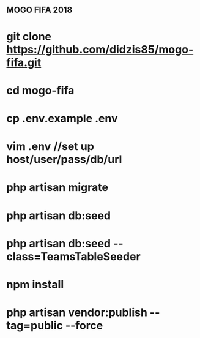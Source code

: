 ## MOGO FIFA 2018

# git clone https://github.com/didzis85/mogo-fifa.git
# cd mogo-fifa
# cp .env.example .env

# vim .env //set up host/user/pass/db/url


# php artisan migrate
# php artisan db:seed
# php artisan db:seed --class=TeamsTableSeeder
# npm install
# php artisan vendor:publish --tag=public --force

